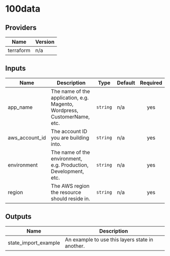 # 100data

## Providers

| Name | Version |
|------|---------|
| terraform | n/a |

## Inputs

| Name | Description | Type | Default | Required |
|------|-------------|------|---------|:-----:|
| app\_name | The name of the application, e.g. Magento, Wordpress, CustomerName, etc. | `string` | n/a | yes |
| aws\_account\_id | The account ID you are building into. | `string` | n/a | yes |
| environment | The name of the environment, e.g. Production, Development, etc. | `string` | n/a | yes |
| region | The AWS region the resource should reside in. | `string` | n/a | yes |

## Outputs

| Name | Description |
|------|-------------|
| state\_import\_example | An example to use this layers state in another. |

